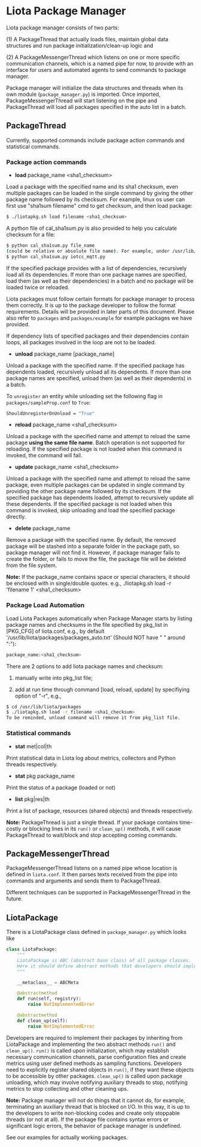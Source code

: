 # Liota Package Manager
Liota package manager consists of two parts:

(1) A PackageThread that actually loads files, maintain global data structures and run package initialization/clean-up logic and

(2) A PackageMessengerThread which listens on one or more specific communication channels, which is a named pipe for now, to provide with an interface for users and automated agents to send commands to package manager.

Package manager will initialize the data structures and threads when its own module (`package_manager.py`) is imported. Once imported, PackageMessengerThread will start listening on the pipe and PackageThread will load all packages specified in the auto list in a batch.

## PackageThread

Currently, supported commands include package action commands and statistical commands.

### Package action commands

* **load** package_name <sha1_checksum>

Load a package with the specified name and its sha1 checksum, even multiple packages can be loaded in the single command by giving the other package name followed by its checksum. For example, linux os user can first use "sha1sum filename" cmd to get checksum, and then load package:

```bash
$ ./liotapkg.sh load filename <sha1_checksum>
```

A python file of cal_sha1sum.py is also provided to help you calculate checksum for a file:

```bash
$ python cal_sha1sum.py file_name
(could be relative or absolute file name). For example, under /usr/lib/liota/packages,
$ python cal_sha1sum.py iotcc_mqtt.py
```

If the specified package provides with a list of dependencies, recursively load all its dependencies. If more than one package names are specified, load them (as well as their dependencies) in a batch and no package will be loaded twice or reloaded.

Liota packages must follow certain formats for package manager to process them correctly. It is up to the package developer to follow the format requirements. Details will be provided in later parts of this document. Please also refer to `packages` and `packages/example` for example packages we have provided.


If dependency lists of specified packages and their dependencies contain loops, all packages involved in the loop are not to be loaded.

* **unload** package_name [package_name]

Unload a package with the specified name. If the specified package has dependents loaded, recursively unload all its dependents. If more than one package names are specified, unload them (as well as their dependents) in a batch.

To `unregister` an entity while unloading set the following flag in `packages/sampleProp.conf` to `True`:

```bash
ShouldUnregisterOnUnload = "True"
```

* **reload** package_name <sha1_checksum>

Unload a package with the specified name and attempt to reload the same package **using the same file name**. Batch operation is not supported for reloading. If the specified package is not loaded when this command is invoked, the command will fail.

* **update** package_name <sha1_checksum>

Unload a package with the specified name and attempt to reload the same package, even multiple packages can be updated in single command by providing the other package name followed by its checksum. If the specified package has dependents loaded, attempt to recursively update all these dependents. If the specified package is not loaded when this command is invoked, skip unloading and load the specified package directly.

* **delete** package_name

Remove a package with the specified name. By default, the removed package will be stashed into a separate folder in the package path, so package manager will not find it. However, if package manager fails to create the folder, or fails to move the file, the package file will be deleted from the file system.

**Note:** If the package_name contains space or special characters, it should be enclosed with in single/double quotes.
e.g., ./liotapkg.sh load -r 'filename 1' <sha1_checksum>

### Package Load Automation

Load Liota Packages automatically when Package Manager starts by listing package names and checksums in the file specified by pkg_list in [PKG_CFG] of liota.conf, e.g., by default '/usr/lib/liota/packages/packages_auto.txt' (Should NOT have " " around ":"):

```bash
package_name:<sha1_checksum>
```

There are 2 options to add liota package names and checksum:

1. manually write into pkg_list file;

2. add at run time through command [load, reload, update] by specifiying option of "-r", e.g.,

```bash
$ cd /usr/lib/liota/packages
$ ./liotapkg.sh load -r filename <sha1_checksum>
To be reminded, unload command will remove it from pkg_list file.
```

### Statistical commands

* **stat** met|col|th

Print statistical data in Liota log about metrics, collectors and Python threads respectively.

* **stat** pkg package_name

Print the status of a package (loaded or not)

* **list** pkg|res|th

Print a list of package, resources (shared objects) and threads respectively.

**Note:** PackageThread is just a single thread. If your package contains time-costly or blocking lines in its `run()` or `clean_up()` methods, it will cause PackageThread to wait/block and stop accepting coming commands.

## PackageMessengerThread

PackageMessengerThread listens on a named pipe whose location is defined in `liota.conf`. It then parses texts received from the pipe into commands and arguments and sends them to PackageThread.

Different techniques can be supported in PackageMessengerThread in the future.

## LiotaPackage

There is a LiotaPackage class defined in `package_manager.py` which looks like

```python
class LiotaPackage:
    """
    LiotaPackage is ABC (abstract base class) of all package classes.
    Here it should define abstract methods that developers should implement.
    """

    __metaclass__ = ABCMeta

    @abstractmethod
    def run(self, registry):
        raise NotImplementedError

    @abstractmethod
    def clean_up(self):
        raise NotImplementedError
```

Developers are required to implement their packages by inheriting from LiotaPackage and implementing the two abstract methods `run()` and `clean_up()`. `run()` is called upon initialization, which may establish necessary communication channels, parse configuration files and create metrics using user defined methods as sampling functions. Developers need to explicitly register shared objects in `run()`, if they want these objects to be accessible by other packages. `clean_up()` is called upon package unloading, which may involve notifying auxiliary threads to stop, notifying metrics to stop collecting and other cleaning ups.

**Note:** Package manager will not do things that it cannot do, for example, terminating an auxiliary thread that is blocked on I/O. In this way, it is up to the developers to write non-blocking codes and create only stoppable threads (or not at all). If the package file contains syntax errors or significant logic errors, the behavior of package manager is undefined.

See our examples for actually working packages.
